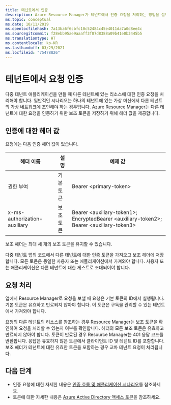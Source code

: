 ```yaml
---
title: 테넌트에서 인증
description: Azure Resource Manager가 테넌트에서 인증 요청을 처리하는 방법을 설명합니다.
ms.topic: conceptual
ms.date: 10/11/2019
ms.openlocfilehash: 7a13ba6f6cbfc10c52484c45e4011da7a0d8ee4c
ms.sourcegitcommit: f28ebb95ae9aaaff3f87d8388a09b41e0b3445b5
ms.translationtype: HT
ms.contentlocale: ko-KR
ms.lasthandoff: 03/29/2021
ms.locfileid: "75478826"
---
```

# <a name="authenticate-requests-across-tenants"></a>테넌트에서 요청 인증

다중 테넌트 애플리케이션을 만들 때 다른 테넌트에 있는 리소스에 대한 인증 요청을 처리해야 합니다. 일반적인 시나리오는 하나의 테넌트에 있는 가상 머신에서 다른 테넌트의 가상 네트워크에 조인해야 하는 경우입니다. Azure Resource Manager는 다른 테넌트에 대한 요청을 인증하기 위한 보조 토큰을 저장하기 위해 헤더 값을 제공합니다.

## <a name="header-values-for-authentication"></a>인증에 대한 헤더 값

요청에는 다음 인증 헤더 값이 있습니다.

| 헤더 이름 | 설명 | 예제 값 |
| ----------- | ----------- | ------------ |
| 권한 부여 | 기본 토큰 | Bearer &lt;primary-token&gt; |
| x-ms-authorization-auxiliary | 보조 토큰 | Bearer &lt;auxiliary-token1&gt;; EncryptedBearer &lt;auxiliary-token2&gt;; Bearer &lt;auxiliary-token3&gt; |

보조 헤더는 최대 세 개의 보조 토큰을 유지할 수 있습니다. 

다중 테넌트 앱의 코드에서 다른 테넌트에 대한 인증 토큰을 가져오고 보조 헤더에 저장합니다. 모든 토큰은 동일한 사용자 또는 애플리케이션에서 가져와야 합니다. 사용자 또는 애플리케이션은 다른 테넌트에 대한 게스트로 초대되어야 합니다.

## <a name="processing-the-request"></a>요청 처리

앱에서 Resource Manager로 요청을 보낼 때 요청은 기본 토큰의 ID에서 실행됩니다. 기본 토큰은 유효하고 만료되지 않아야 합니다. 이 토큰은 구독을 관리할 수 있는 테넌트에서 가져와야 합니다.

요청의 다른 테넌트의 리소스를 참조하는 경우 Resource Manager는 보조 토큰을 확인하여 요청을 처리할 수 있는지 여부를 확인합니다. 헤더의 모든 보조 토큰은 유효하고 만료되지 않아야 합니다. 토큰이 만료된 경우 Resource Manager는 401 응답 코드를 반환합니다. 응답은 유효하지 않은 토큰에서 클라이언트 ID 및 테넌트 ID를 포함합니다. 보조 헤더가 테넌트에 대한 유효한 토큰을 포함하는 경우 교차 테넌트 요청이 처리됩니다.

## <a name="next-steps"></a>다음 단계

* 인증 요청에 대한 자세한 내용은 [인증 흐름 및 애플리케이션 시나리오](../../active-directory/develop/authentication-flows-app-scenarios.md)를 참조하세요.
* 토큰에 대한 자세한 내용은 [Azure Active Directory 액세스 토큰](../../active-directory/develop/access-tokens.md)을 참조하세요.
